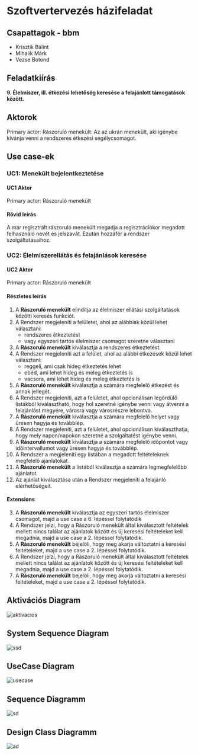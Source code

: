 # Szoftvertervezés házifeladat

## Csapattagok - bbm

- Krisztik Bálint
- Mihalik Márk
- Vezse Botond

<div style="page-break-after: always;"></div>

## Feladatkiírás

**9. Élelmiszer, ill. étkezési lehetőség keresése a felajánlott támogatások között.**


## Aktorok

Primary actor: Rászoruló menekült: Az az ukrán menekült, aki igénybe kívánja venni a rendszeres étkezési segélycsomagot.

## Use case-ek

### UC1: Menekült bejelentkeztetése

#### UC1 Aktor 

Primary actor: Rászoruló menekült

#### Rövid leírás

A már regisztrált rászoruló menekült megadja a regisztrációkor megadott felhasználó nevét és jelszavát. Ezután hozzáfér a rendszer szolgáltatásaihoz.

### UC2: Élelmiszerellátás és felajánlások keresése

#### UC2 Aktor

Primary actor: Rászoruló menekült

#### Részletes leírás

1. A **Rászoruló menekült** elindítja az élelmiszer ellátási szolgáltatások közötti keresés funkciót.
2. A Rendszer megjeleníti a felületet, ahol az alábbiak közül lehet választani:
    - rendszeres étkeztetést
    - vagy egyszeri tartós élelmiszer csomagot szeretne választani
3. A **Rászoruló menekült** kiválasztja a rendszeres étkeztetést.
4. A Rendszer megjeleníti azt a felület, ahol az alábbi étkezések közül lehet választani:
    - reggeli, ami csak hideg étkeztetés lehet
    - ebéd, ami lehet hideg és meleg étkeztetés is
    - vacsora, ami lehet hideg és meleg étkeztetés is
5. A **Rászoruló menekült** kiválasztja a számára megfelelő étkezést és annak jellegét.
6. A Rendszer megjeleníti, azt a felületet, ahol opcionálisan legördülő listákból kiválasztható, hogy hol szeretné igénybe venni vagy átvenni a felajánlást megyére, városra vagy városrészre lebontva.
7. A **Rászoruló menekült** kiválasztja a számára megfelelő helyet vagy üresen hagyja és továbblép.
8. A Rendszer megjeleníti, azt a felületet, ahol opcionálisan kiválaszthatja, hogy mely napon/napokon szeretné a szolgáltatést igénybe venni.
9. A **Rászoruló menekült** kiválasztja a számára megfelelő időpontot vagy időintervallumot vagy üresen hagyja és továbblép.
10. A Rendszer a megjeleníti egy listában a megadott feltételeknek megfelelő ajánlatokat.
11. A **Rászoruló menekült** a listából kiválasztja a számára legmegfelelőbb ajánlatot.
12. Az ajánlat kiválasztása után a Rendszer megjeleníti a felajánló elérhetőségeit.

#### Extensions

3. A **Rászoruló menekült** kiválasztja az egyszeri tartós élelmiszer csomagot, majd a use case a 6. lépéssel folytatódik
10. A Rendszer jelzi, hogy a Rászoruló menekült által kiválasztott feltételek mellett nincs találat az ajánlatok között és új keresési feltételeket kell megadnia, majd a use case a 2. lépéssel folytatódik.
11. A **Rászoruló menekült** bejelöli, hogy meg akarja változtatni a keresési feltételeket, majd a use case a 2. lépéssel folytatódik.
17. A Rendszer jelzi, hogy a Rászoruló menekült által kiválasztott feltételek mellett nincs találat az ajánlatok között és új keresési feltételeket kell megadnia, majd a use case a 2. lépéssel folytatódik.
18. A **Rászoruló menekült** bejelöli, hogy meg akarja változtatni a keresési feltételeket, majd a use case a 2. lépéssel folytatódik.


<div style="page-break-before: always;"></div>

## Aktivációs Diagram

![aktivacios](/img_export/Aktiv%C3%A1ci%C3%B3sDiagram.png)

## System Sequence Diagram

![ssd](/img_export/SSD.png)

<div style="page-break-after: always;"></div>

## UseCase Diagram

![usecase](/img_export/UseCaseDiagram.png)

<div style="page-break-after: always;"></div>

## Sequence Diagramm

![sd](/img_export/SequenceDiagram.png)

<div style="page-break-after: always;"></div>

## Design Class Diagramm

![ad](/img_export/DCD.png)